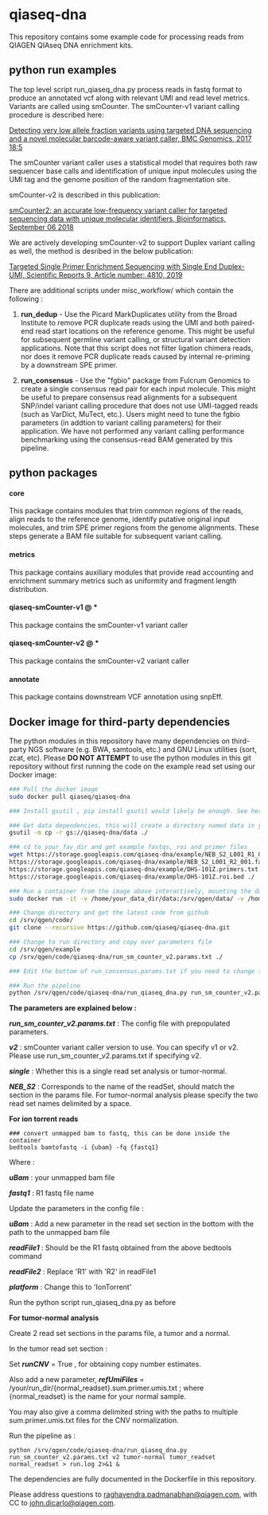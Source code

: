 # qiaseq-dna
This repository contains some example code for processing reads from QIAGEN QIAseq DNA enrichment kits.

python run examples
-------------------
The top level script run_qiaseq_dna.py process reads in fastq format to produce an annotated vcf along with relevant UMI and read level metrics. Variants are called using smCounter. The smCounter-v1 variant calling procedure is described here:

[Detecting very low allele fraction variants using targeted DNA sequencing and a novel molecular barcode-aware variant caller, BMC Genomics, 2017 18:5](https://bmcgenomics.biomedcentral.com/articles/10.1186/s12864-016-3425-4)

The smCounter variant caller uses a statistical model that requires both raw sequencer base calls and identification of unique input molecules using the UMI tag and the genome position of the random fragmentation site.

smCounter-v2 is described in this publication:

[smCounter2: an accurate low-frequency variant caller for targeted sequencing data with unique molecular identifiers, Bioinformatics, September 06 2018](https://academic.oup.com/bioinformatics/advance-article/doi/10.1093/bioinformatics/bty790/5091498)

We are actively developing smCounter-v2 to support Duplex variant calling as well, the method is desribed in the below publication:

[Targeted Single Primer Enrichment Sequencing with Single End Duplex-UMI, Scientific Reports 9, Article number: 4810, 2019](https://www.nature.com/articles/s41598-019-41215-z)

There are additional scripts under misc_workflow/ which contain the following :

1. **run_dedup** - Use the Picard MarkDuplicates utility from the Broad Institute to remove PCR duplicate reads using the UMI and both paired-end read start locations on the reference genome.  This might be useful for subsequent germline variant calling, or structural variant detection applications.  Note that this script does not filter ligation chimera reads, nor does it remove PCR duplicate reads caused by internal re-priming by a downstream SPE primer. 

2. **run_consensus** - Use the "fgbio" package from Fulcrum Genomics to create a single consensus read pair for each input molecule.  This might be useful to prepare consensus read alignments for a subsequent SNP/indel variant calling procedure that does not use UMI-tagged reads (such as VarDict, MuTect, etc.).  Users might need to tune the fgbio parameters (in addtion to variant calling parameters) for their application.  We have not performed any variant calling performance benchmarking using the consensus-read BAM generated by this pipeline.


python packages
---------------------
#### core  
This package contains modules that trim common regions of the reads, align reads to the reference genome, identify putative original input molecules, and trim SPE primer regions from the genome alignments.  These steps generate a BAM file suitable for subsequent variant calling.

#### metrics
This package contains auxiliary modules that provide read accounting and enrichment summary metrics such as uniformity and fragment length distribution.

#### qiaseq-smCounter-v1 @ *
This package contains the smCounter-v1 variant caller

#### qiaseq-smCounter-v2 @ *
This package contains the smCounter-v2 variant caller

#### annotate
This package contains downstream VCF annotation using snpEff.


Docker image for third-party dependencies
-----------------------------------------
The python modules in this repository have many dependencies on third-party NGS software (e.g. BWA, samtools, etc.) and GNU Linux utilities (sort, zcat, etc).  Please **DO NOT ATTEMPT** to use the python modules in this git repository without first running the code on the example read set using our Docker image:

```bash
### Pull the docker image
sudo docker pull qiaseq/qiaseq-dna

### Install gsutil , pip install gsutil would likely be enough. See here for details : https://cloud.google.com/storage/docs/gsutil_install#deb

### Get data dependencies, this will create a directory named data in your current folder
gsutil -m cp -r gs://qiaseq-dna/data ./

### cd to your_fav_dir and get example fastqs, roi and primer files
wget https://storage.googleapis.com/qiaseq-dna/example/NEB_S2_L001_R1_001.fastq.gz \
https://storage.googleapis.com/qiaseq-dna/example/NEB_S2_L001_R2_001.fastq.gz \
https://storage.googleapis.com/qiaseq-dna/example/DHS-101Z.primers.txt \
https://storage.googleapis.com/qiaseq-dna/example/DHS-101Z.roi.bed ./

### Run a container from the image above interactively, mounting the data directory and your run directory, the output files will also be created in this directory.
sudo docker run -it -v /home/your_data_dir/data:/srv/qgen/data/ -v /home/your_fav_dir/:/srv/qgen/example/ qiaseq/qiaseq-dna

### Change directory and get the latest code from github
cd /srv/qgen/code/
git clone --recursive https://github.com/qiaseq/qiaseq-dna.git

### Change to run directory and copy over parameters file
cd /srv/qgen/example
cp /srv/qgen/code/qiaseq-dna/run_sm_counter_v2.params.txt ./

### Edit the bottom of run_consensus.params.txt if you need to change the read set and primer file

### Run the pipeline
python /srv/qgen/code/qiaseq-dna/run_qiaseq_dna.py run_sm_counter_v2.params.txt v2 single NEB_S2 > run.log 2>&1 &  
```

**The parameters are explained below :**

***run_sm_counter_v2.params.txt*** : The config file with prepopulated parameters.

***v2*** : smCounter variant caller version to use. You can specify v1 or v2. Please use run_sm_counter_v2.params.txt if specifying v2.

***single*** : Whether this is a single read set analysis or tumor-normal.

***NEB_S2*** : Corresponds to the name of the readSet, should match the section in the params file. For tumor-normal analysis please specify the two read set names delimited by a space.


**For ion torrent reads**
```
### convert unmapped bam to fastq, this can be done inside the container
bedtools bamtofastq -i {ubam} -fq {fastq1}
```
Where :

***uBam*** : your unmapped bam file

***fastq1*** : R1 fastq file name

Update the parameters in the config file :

***uBam*** : Add a new parameter in the read set section in the bottom with the path to the unmapped bam file

***readFile1*** : Should be the R1 fastq obtained from the above bedtools command

***readFile2*** : Replace 'R1' with 'R2' in readFile1

***platform*** : Change this to 'IonTorrent'

Run the python script run_qiaseq_dna.py as before


**For tumor-normal analysis**

Create 2 read set sections in the params file, a tumor and a normal.

In the tumor read set section :

Set ***runCNV*** = True , for obtaining copy number estimates.

Also add a new parameter, ***refUmiFiles*** = /your/run_dir/{normal_readset}.sum.primer.umis.txt ; where {normal_readset} is the name for your normal sample.
  
You may also give a comma delimited string with the paths to multiple sum.primer.umis.txt files for the CNV normalization.

Run the pipeline as :
```
python /srv/qgen/code/qiaseq-dna/run_qiaseq_dna.py run_sm_counter_v2.params.txt v2 tumor-normal tumor_readset normal_readset > run.log 2>&1 &
```

The dependencies are fully documented in the Dockerfile in this repository.

Please address questions to raghavendra.padmanabhan@qiagen.com, with CC to john.dicarlo@qiagen.com.

